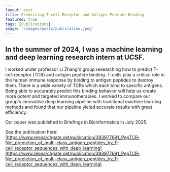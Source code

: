 ```yaml
---
layout: post
title: Predicting T-cell Receptor and Antigen Peptide Binding
featured: true
tags: [Publications]
image: '/images/posts/publication.jpeg'
---
```


## In the summer of 2024, I was a machine learning and deep learning research intern at UCSF.

I worked under professor Li Zhang's group researching how to predict T-cell receptor (TCR) and antigen peptide binding. T-cells play a critical role in the human immune response by binding to antigen peptides to destroy them. There is a wide variety of TCRs which each bind to specific antigens. Being able to accurately predict this binding behavior will help us create more potent and targeted immunotherapies. I worked to compare our group's innovative deep learning pipeline with traditional machine learning methods and found that our pipeline yieled accurate results with great efficiency.

Our paper was published in Briefings in Bioinformatics in July 2025.

See the publication here: [https://www.researchgate.net/publication/393977691_PepTCR-Net_prediction_of_multi-class_antigen_peptides_by_T-cell_receptor_sequences_with_deep_learning](https://www.researchgate.net/publication/393977691_PepTCR-Net_prediction_of_multi-class_antigen_peptides_by_T-cell_receptor_sequences_with_deep_learning)